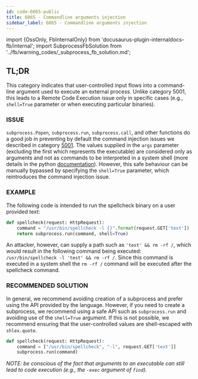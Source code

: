```yaml
---
id: code-6065-public
title: 6065 - Commandline arguments injection
sidebar_label: 6065 - Commandline arguments injection
---
```

import {OssOnly, FbInternalOnly} from 'docusaurus-plugin-internaldocs-fb/internal';
import SubprocessFbSolution from '../fb/warning_codes/_subprocess_fb_solution.md';

## TL;DR

This category indicates that user-controlled input flows into a command-line argument used to execute an external process. Unlike category 5001, this leads to a Remote Code Execution issue only in specific cases (e.g., `shell=True` parameter or when executing particular binaries).

### ISSUE

`subprocess.Popen`, `subprocess.run`, `subprocess.call`, and other functions do a good job in preventing by default the command injection issues we described in category [5001](warning_codes/5001.md). The values supplied in the `args` parameter (excluding the first which represents the executable) are considered only as arguments and not as commands to be interpreted in a system shell (more details in the python [documentation](https://docs.python.org/3/library/subprocess.html#subprocess.Popen)). However, this safe behaviour can be manually bypassed by specifying the `shell=True` parameter, which reintroduces the command injection issue.

### EXAMPLE

The following code is intended to run the spellcheck binary on a user provided text:
```python
def spellcheck(request: HttpRequest):
    command = "/usr/bin/spellcheck -l {}".format(request.GET['text'])
    return subprocess.run(command, shell=True)
```
An attacker, however, can supply a path such as `'test' && rm -rf /`, which would result in the following command being executed: `/usr/bin/spellcheck -l 'test' && rm -rf /`. Since this command is executed in a system shell the `rm -rf /` command will be executed after the spellcheck command.

### RECOMMENDED SOLUTION

<OssOnly>

In general, we recommend avoiding creation of a subprocess and prefer using the API provided by the language.
However, if you need to create a subprocess, we recommend using a safe API such as `subprocess.run` and avoiding use of the `shell=True` argument. If this is not possible, we recommend ensuring that the user-controlled values are shell-escaped with `shlex.quote`.

```python
def spellcheck(request: HttpRequest):
    command = ["/usr/bin/spellcheck", "-l", request.GET['text']]
    subprocess.run(command)
```
*NOTE: be conscious of the fact that arguments to an executable can still lead to code execution (e.g., the `-exec` argument of `find`).*

</OssOnly>


<FbInternalOnly>

<SubprocessFbSolution/>

</FbInternalOnly>
